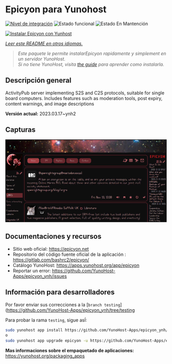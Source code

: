<!--
Este archivo README esta generado automaticamente<https://github.com/YunoHost/apps/tree/master/tools/readme_generator>
No se debe editar a mano.
-->

# Epicyon para Yunohost

[![Nivel de integración](https://dash.yunohost.org/integration/epicyon.svg)](https://dash.yunohost.org/appci/app/epicyon) ![Estado funcional](https://ci-apps.yunohost.org/ci/badges/epicyon.status.svg) ![Estado En Mantención](https://ci-apps.yunohost.org/ci/badges/epicyon.maintain.svg)

[![Instalar Epicyon con Yunhost](https://install-app.yunohost.org/install-with-yunohost.svg)](https://install-app.yunohost.org/?app=epicyon)

*[Leer este README en otros idiomas.](./ALL_README.md)*

> *Este paquete le permite instalarEpicyon rapidamente y simplement en un servidor YunoHost.*  
> *Si no tiene YunoHost, visita [the guide](https://yunohost.org/install) para aprender como instalarla.*

## Descripción general

ActivityPub server implementing S2S and C2S protocols, suitable for single board computers. Includes features such as moderation tools, post expiry, content warnings, and image descriptions


**Versión actual:** 2023.03.17~ynh2

## Capturas

![Captura de Epicyon](./doc/screenshots/screenshot_starlight.jpg)

## Documentaciones y recursos

- Sitio web oficial: <https://epicyon.net>
- Repositorio del código fuente oficial de la aplicación : <https://gitlab.com/bashrc2/epicyon/>
- Catálogo YunoHost: <https://apps.yunohost.org/app/epicyon>
- Reportar un error: <https://github.com/YunoHost-Apps/epicyon_ynh/issues>

## Información para desarrolladores

Por favor enviar sus correcciones a la [`branch testing`](https://github.com/YunoHost-Apps/epicyon_ynh/tree/testing

Para probar la rama `testing`, sigue asÍ:

```bash
sudo yunohost app install https://github.com/YunoHost-Apps/epicyon_ynh/tree/testing --debug
o
sudo yunohost app upgrade epicyon -u https://github.com/YunoHost-Apps/epicyon_ynh/tree/testing --debug
```

**Mas informaciones sobre el empaquetado de aplicaciones:** <https://yunohost.org/packaging_apps>
